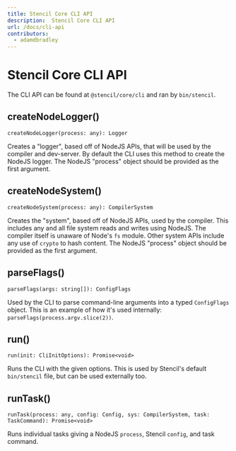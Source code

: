 ```yaml
---
title: Stencil Core CLI API
description:  Stencil Core CLI API
url: /docs/cli-api
contributors:
  - adamdbradley
---
```


# Stencil Core CLI API

The CLI API can be found at `@stencil/core/cli` and ran by `bin/stencil`.


## createNodeLogger()

```tsx
createNodeLogger(process: any): Logger
```

Creates a "logger", based off of NodeJS APIs, that will be used by the compiler and dev-server.
By default the CLI uses this method to create the NodeJS logger. The NodeJS "process"
object should be provided as the first argument.


## createNodeSystem()

```tsx
createNodeSystem(process: any): CompilerSystem
```

Creates the "system", based off of NodeJS APIs, used by the compiler. This includes any and
all file system reads and writes using NodeJS. The compiler itself is unaware of Node's
`fs` module. Other system APIs include any use of `crypto` to hash content. The NodeJS "process"
object should be provided as the first argument.


## parseFlags()

```tsx
parseFlags(args: string[]): ConfigFlags
```

Used by the CLI to parse command-line arguments into a typed `ConfigFlags` object.
This is an example of how it's used internally: `parseFlags(process.argv.slice(2))`.


## run()

```tsx
run(init: CliInitOptions): Promise<void>
```

Runs the CLI with the given options. This is used by Stencil's default `bin/stencil` file,
but can be used externally too.


## runTask()

```tsx
runTask(process: any, config: Config, sys: CompilerSystem, task: TaskCommand): Promise<void>
```

Runs individual tasks giving a NodeJS `process`, Stencil `config`, and task command.
